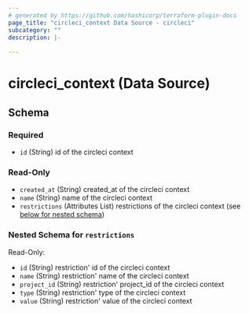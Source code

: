 ```yaml
---
# generated by https://github.com/hashicorp/terraform-plugin-docs
page_title: "circleci_context Data Source - circleci"
subcategory: ""
description: |-
  
---
```


# circleci_context (Data Source)





<!-- schema generated by tfplugindocs -->
## Schema

### Required

- `id` (String) id of the circleci context

### Read-Only

- `created_at` (String) created_at of the circleci context
- `name` (String) name of the circleci context
- `restrictions` (Attributes List) restrictions of the circleci context (see [below for nested schema](#nestedatt--restrictions))

<a id="nestedatt--restrictions"></a>
### Nested Schema for `restrictions`

Read-Only:

- `id` (String) restriction' id of the circleci context
- `name` (String) restriction' name of the circleci context
- `project_id` (String) restriction' project_id of the circleci context
- `type` (String) restriction' type of the circleci context
- `value` (String) restriction' value of the circleci context

